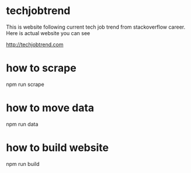 # techjobtrend

This is website following current tech job trend from stackoverflow career.
Here is actual website you can see

http://techjobtrend.com

# how to scrape

npm run scrape

# how to move data

npm run data

# how to build website

npm run build


